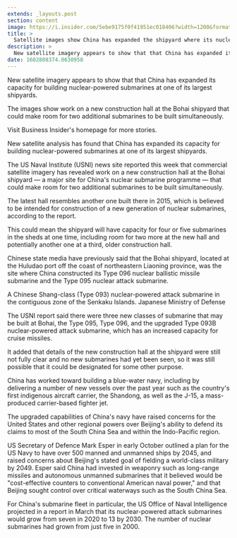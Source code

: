 ```yaml
--- 
extends: _layouts.post 
section: content 
image: https://i.insider.com/5ebe9175f0f41951ec018406?width=1200&format=jpeg 
title: > 
  Satellite images show China has expanded the shipyard where its nuclear-powered submarines are built 
description: > 
  New satellite imagery appears to show that that China has expanded its capacity for building nuclear-powered submarines at one of its largest shipyards.The images show work on a new construction hall at the Bohai shipyard that could make room for two additional submarines to be built simultaneously.New satellite analysis has found that China has expanded its capacity for building nuclear-powered submarines at one of its largest shipyards.The latest hall resembles another one built there in 2015, which is believed to be intended for construction of a new generation of nuclear submarines, according to the report.The number of nuclear submarines had grown from just five in 2000. 
date: 1602808374.0630958 
--- 
```

New satellite imagery appears to show that that China has expanded its capacity for building nuclear-powered submarines at one of its largest shipyards.

The images show work on a new construction hall at the Bohai shipyard that could make room for two additional submarines to be built simultaneously.

Visit Business Insider's homepage for more stories.

New satellite analysis has found that China has expanded its capacity for building nuclear-powered submarines at one of its largest shipyards.

The US Naval Institute (USNI) news site reported this week that commercial satellite imagery has revealed work on a new construction hall at the Bohai shipyard — a major site for China's nuclear submarine programme — that could make room for two additional submarines to be built simultaneously.

The latest hall resembles another one built there in 2015, which is believed to be intended for construction of a new generation of nuclear submarines, according to the report.

This could mean the shipyard will have capacity for four or five submarines in the sheds at one time, including room for two more at the new hall and potentially another one at a third, older construction hall.

Chinese state media have previously said that the Bohai shipyard, located at the Huludao port off the coast of northeastern Liaoning province, was the site where China constructed its Type 096 nuclear ballistic missile submarine and the Type 095 nuclear attack submarine.

A Chinese Shang-class (Type 093) nuclear-powered attack submarine in the contiguous zone of the Senkaku Islands. Japanese Ministry of Defense

The USNI report said there were three new classes of submarine that may be built at Bohai, the Type 095, Type 096, and the upgraded Type 093B nuclear-powered attack submarine, which has an increased capacity for cruise missiles.

It added that details of the new construction hall at the shipyard were still not fully clear and no new submarines had yet been seen, so it was still possible that it could be designated for some other purpose.

China has worked toward building a blue-water navy, including by delivering a number of new vessels over the past year such as the country's first indigenous aircraft carrier, the Shandong, as well as the J-15, a mass-produced carrier-based fighter jet.

The upgraded capabilities of China's navy have raised concerns for the United States and other regional powers over Beijing's ability to defend its claims to most of the South China Sea and within the Indo-Pacific region.

US Secretary of Defence Mark Esper in early October outlined a plan for the US Navy to have over 500 manned and unmanned ships by 2045, and raised concerns about Beijing's stated goal of fielding a world-class military by 2049. Esper said China had invested in weaponry such as long-range missiles and autonomous unmanned submarines that it believed would be "cost-effective counters to conventional American naval power," and that Beijing sought control over critical waterways such as the South China Sea.

For China's submarine fleet in particular, the US Office of Naval Intelligence projected in a report in March that its nuclear-powered attack submarines would grow from seven in 2020 to 13 by 2030. The number of nuclear submarines had grown from just five in 2000.